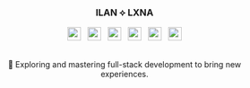 <link rel="stylesheet" type='text/css' href="https://cdn.jsdelivr.net/gh/devicons/devicon@latest/devicon.min.css" /> 

### <p align=center>ILAN ⟡ LXNA</p>

<div align=center>
  <img src="https://cdn.jsdelivr.net/gh/devicons/devicon@latest/icons/typescript/typescript-plain.svg" style="width:24px;" />
  &nbsp;
  <img src="https://cdn.jsdelivr.net/gh/devicons/devicon@latest/icons/css3/css3-original.svg" style="width:24px;" />
  &nbsp;
  <img src="https://cdn.jsdelivr.net/gh/devicons/devicon@latest/icons/react/react-original.svg" style="width:24px;" />
  &nbsp;
  <img src="https://cdn.jsdelivr.net/gh/devicons/devicon@latest/icons/tailwindcss/tailwindcss-original.svg" style="width:24px;" />
  &nbsp;
  <img src="https://cdn.jsdelivr.net/gh/devicons/devicon@latest/icons/mysql/mysql-original.svg" style="width:24px;" />
  &nbsp;
  <img src="https://cdn.jsdelivr.net/gh/devicons/devicon@latest/icons/photoshop/photoshop-original.svg" style="width:24px;" />
</div>
&nbsp;
<p align=center>🌌 Exploring and mastering full-stack development to bring new experiences.</p>


<!--
**llxna/llxna** is a ✨ _special_ ✨ repository because its `README.md` (this file) appears on your GitHub profile.

Here are some ideas to get you started:

- 🔭 I’m currently working on ...
- 🌱 I’m currently learning ...
- 👯 I’m looking to collaborate on ...
- 🤔 I’m looking for help with ...
- 💬 Ask me about ...
- 📫 How to reach me: ...
- 😄 Pronouns: ...
- ⚡ Fun fact: ...
-->
